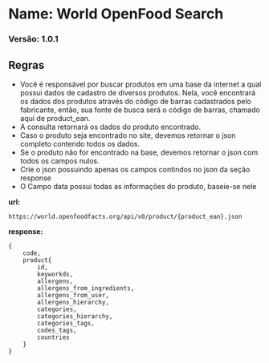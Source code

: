 # Name: World OpenFood Search
### Versão: 1.0.1


## Regras
* Você é responsável por buscar produtos em uma base da internet a qual possui dados de cadastro de diversos produtos. Nela, você encontrará os dados dos produtos através do código de barras cadastrados pelo fabricante, então, sua fonte de busca será o código de barras, chamado aqui de product_ean.
* A consulta retornará os dados do produto encontrado.
* Caso o produto seja encontrado no site, devemos retornar o json completo contendo todos os dados.
* Se o produto não for encontrado na base, devemos retornar o json com todos os campos nulos.
* Crie o json possuindo apenas os campos contindos no json da seção response
* O Campo data possui todas as informações do produto, baseie-se nele

**url:**
```
https://world.openfoodfacts.org/api/v0/product/{product_ean}.json
```

**response:** 
```
{
    code,
    product{
        id,
        keyworkds,
        allergens,
        allergens_from_ingredients,
        allergens_from_user,
        allergens_hierarchy,
        categories,
        categories_hierarchy,
        categories_tags,
        codes_tags,
        countries
    }
}
```